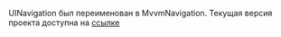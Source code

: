 UINavigation был переименован в MvvmNavigation. Текущая версия проекта доступна на [ссылке](https://github.com/Egor92/MvvmNavigation)
